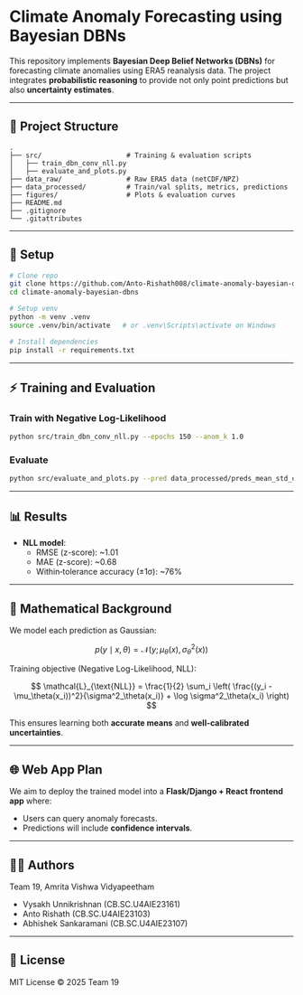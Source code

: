 # Climate Anomaly Forecasting using Bayesian DBNs

This repository implements **Bayesian Deep Belief Networks (DBNs)** for forecasting climate anomalies using ERA5 reanalysis data. The project integrates **probabilistic reasoning** to provide not only point predictions but also **uncertainty estimates**.

---

## 📂 Project Structure
```
.
├── src/                     # Training & evaluation scripts
│   ├── train_dbn_conv_nll.py
│   ├── evaluate_and_plots.py
├── data_raw/                # Raw ERA5 data (netCDF/NPZ)
├── data_processed/          # Train/val splits, metrics, predictions
├── figures/                 # Plots & evaluation curves
├── README.md
├── .gitignore
└── .gitattributes
```

---

## 🚀 Setup
```bash
# Clone repo
git clone https://github.com/Anto-Rishath008/climate-anomaly-bayesian-dbns.git
cd climate-anomaly-bayesian-dbns

# Setup venv
python -m venv .venv
source .venv/bin/activate   # or .venv\Scripts\activate on Windows

# Install dependencies
pip install -r requirements.txt
```

---

## ⚡ Training and Evaluation

### Train with Negative Log-Likelihood
```bash
python src/train_dbn_conv_nll.py --epochs 150 --anom_k 1.0
```

### Evaluate
```bash
python src/evaluate_and_plots.py --pred data_processed/preds_mean_std_conv_nll.npz
```

---

## 📊 Results

- **NLL model**:
  - RMSE (z-score): ~1.01
  - MAE (z-score): ~0.68
  - Within‑tolerance accuracy (±1σ): ~76%

---

## 🔢 Mathematical Background

We model each prediction as Gaussian:

$$
p(y \mid x, \theta) = \mathcal{N}(y; \mu_\theta(x), \sigma^2_\theta(x))
$$

Training objective (Negative Log-Likelihood, NLL):

$$
\mathcal{L}_{\text{NLL}} = \frac{1}{2} \sum_i \left(
\frac{(y_i - \mu_\theta(x_i))^2}{\sigma^2_\theta(x_i)} + \log \sigma^2_\theta(x_i)
\right)
$$

This ensures learning both **accurate means** and **well-calibrated uncertainties**.

---

## 🌐 Web App Plan

We aim to deploy the trained model into a **Flask/Django + React frontend app** where:
- Users can query anomaly forecasts.
- Predictions will include **confidence intervals**.

---

## 👨‍💻 Authors

Team 19, Amrita Vishwa Vidyapeetham
- Vysakh Unnikrishnan (CB.SC.U4AIE23161)
- Anto Rishath (CB.SC.U4AIE23103)
- Abhishek Sankaramani (CB.SC.U4AIE23107)

---

## 📜 License
MIT License © 2025 Team 19

